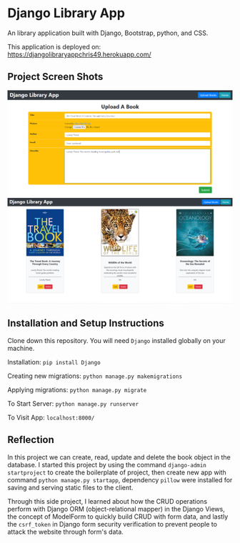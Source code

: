 # Django Library App

An library application built with Django, Bootstrap, python, and CSS.

This application is deployed on: https://djangolibraryappchris49.herokuapp.com/

## Project Screen Shots
<img src="https://github.com/chrisnumber49/DjangoLibraryApp/blob/master/screen%20shot/demo1.PNG" width="600" > 
<img src="https://github.com/chrisnumber49/DjangoLibraryApp/blob/master/screen%20shot/demo2.PNG" width="600" > 

## Installation and Setup Instructions

Clone down this repository. You will need `Django` installed globally on your machine.  

Installation: `pip install Django`

Creating new migrations: `python manage.py makemigrations`

Applying migrations: `python manage.py migrate`

To Start Server: `python manage.py runserver`  

To Visit App: `localhost:8000/`

## Reflection 

In this project we can create, read, update and delete the book object in the database. I started this project by using the command `django-admin startproject` to create the boilerplate of project, then create new app with command `python manage.py startapp`, dependency `pillow` were installed for saving and serving static files to the client.

Through this side project, I learned about how the CRUD operations perform with Django ORM (object-relational mapper) in the Django Views, the concept of ModelForm to quickly build CRUD with form data, and lastly the `csrf_token` in Django form security verification to prevent people to attack the website through form's data.
